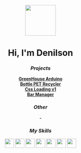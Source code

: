 <div align="center">
  <img align="center" width="100px" src="./assets/white_logo.png">
  <h1>Hi, I'm Denilson</h1>
  <h3><i>Projects</i></h3>
 <strong><a href="https://github.com/denilson-polonio/greenhouse-arduino">GreenHouse Arduino</a></strong>
  <br>
  <strong><a href="https://github.com/denilson-polonio/bottle-pet-recycler">Bottle PET Recycler</a></strong>
  <br>
  <strong><a href="https://github.com/denilson-polonio/css-loading-v1">Css Loading v1</a></strong>
  <br>
  <strong><a href="https://github.com/denilson-polonio/bar-manager">Bar Manager</a></strong>

  <h3><i>Other</i></h3>
  <strong> - </strong>
  
  <h3><i>My Skills</i></h3>
  <img align="center" width="30px" src="./assets/languages/python.svg">
  <img align="center" width="30px" src="./assets/languages/c.svg">
  <img align="center" width="30px" src="./assets/languages/c-plus-plus.svg">
  <img align="center" width="30px" src="./assets/languages/nodejs.svg">
  <img align="center" width="30px" src="./assets/languages/javascript.svg">
  <img align="center" width="30px" src="./assets/languages/html.svg">
  <img align="center" width="30px" src="./assets/languages/css.svg">
  <br>
</div>
